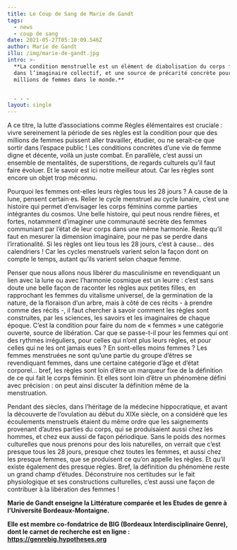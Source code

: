 ```yaml
---
title: Le Coup de Sang de Marie de Gandt
tags:
  - news
  - coup de sang
date: 2021-05-27T05:10:09.546Z
author: Marie de Gandt
illu: /img/marie-de-gandt.jpg
intro: >-
  **La condition menstruelle est un élément de diabolisation du corps féminin
  dans l’imaginaire collectif, et une source de précarité concrète pour des
  millions de femmes dans le monde.** 


  - - -
layout: single
---
```

A ce titre, la lutte d’associations comme Règles élémentaires est cruciale : vivre sereinement la période de ses règles est la condition pour que des millions de femmes puissent aller travailler, étudier, ou ne serait-ce que sortir dans l’espace public ! Les conditions concrètes d’une vie de femme digne et décente, voilà un juste combat. En parallèle, c’est aussi un ensemble de mentalités, de superstitions, de regards culturels qu’il faut faire évoluer. Et le savoir est ici notre meilleur atout. Car les règles sont encore un objet trop méconnu.

Pourquoi les femmes ont-elles leurs règles tous les 28 jours ? A cause de la lune, pensent certain·es.  Relier le cycle menstruel au cycle lunaire, c’est une histoire qui permet d’envisager les corps féminins comme parties intégrantes du cosmos. Une belle histoire, qui peut nous rendre fières, et fortes, notamment d’imaginer une communauté secrète des femmes communiant par l’état de leur corps dans une même harmonie. Reste qu’il faut en mesurer la dimension imaginaire, pour ne pas se perdre dans l’irrationalité. Si les règles ont lieu tous les 28 jours, c’est à cause… des calendriers ! Car les cycles menstruels varient selon la façon dont on compte le temps, autant qu’ils varient selon chaque femme.

Penser que nous allons nous libérer du masculinisme en revendiquant un lien avec la lune ou avec l’harmonie cosmique est un leurre : c’est sans doute une belle façon de raconter les règles aux petites filles, en rapprochant les femmes du vitalisme universel, de la germination de la nature, de la floraison d’un arbre, mais à côté de ces récits - à prendre comme des récits -, il faut chercher à savoir comment les règles sont construites, par les sciences, les savoirs et les imaginaires de chaque époque. C’est la condition pour faire du nom de « femmes » une catégorie ouverte, source de libération. Car que se passe-t-il pour les femmes qui ont des rythmes irréguliers, pour celles qui n’ont plus leurs règles, et pour celles qui ne les ont jamais eues ? En sont-elles moins femmes ? Les femmes menstruées ne sont qu’une partie du groupe d’êtres se revendiquant femmes, dans une certaine catégorie d’âge et d’état corporel… bref, les règles sont loin d’être un marqueur fixe de la définition de ce qui fait le corps féminin. Et elles sont loin d’être un phénomène défini avec précision : on peut ainsi discuter la définition même de la menstruation.

Pendant des siècles, dans l’héritage de la médecine hippocratique, et avant la découverte de l’ovulation au début du XIXe siècle, on a considéré que les écoulements menstruels étaient du même ordre que les saignements provenant d’autres parties du corps, qui se produisaient aussi chez les hommes, et chez eux aussi de façon périodique. Sans le poids des normes culturelles que nous prenons pour des lois naturelles, on verrait que c’est presque tous les 28 jours, presque chez toutes les femmes, et aussi chez les presque femmes, que se produisent ce qu’on appelle les règles. Et qu’il existe également des presque règles. Bref, la définition du phénomène reste un grand champ d’études. Déconstruire nos certitudes sur le fait physiologique et ses constructions culturelles, c’est aussi une façon de contribuer à la libération des femmes !





**Marie de Gandt enseigne la Littérature comparée et les Etudes de genre à l’Université Bordeaux-Montaigne.**

**Elle est membre co-fondatrice de BIG (Bordeaux Interdisciplinaire Genre), dont le carnet de recherche est en ligne : https://genrebig.hypotheses.org**
